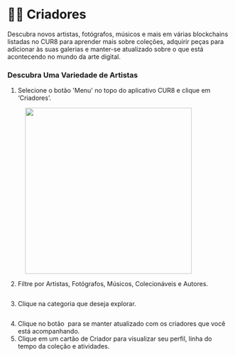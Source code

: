 # 🧑‍🎨 Criadores

Descubra novos artistas, fotógrafos, músicos e mais em várias blockchains listadas no CUR8 para aprender mais sobre coleções, adquirir peças para adicionar às suas galerias e manter-se atualizado sobre o que está acontecendo no mundo da arte digital.

### Descubra Uma Variedade de Artistas&#x20;

1. Selecione o botão 'Menu' no topo do aplicativo CUR8 e clique em ‘Criadores’.

<figure><img src="../.gitbook/assets/Screenshot 2025-01-13 at 14.33.00.png" alt="" width="375"><figcaption></figcaption></figure>

2. Filtre por Artistas, Fotógrafos, Músicos, Colecionáveis e Autores.

<figure><img src="../.gitbook/assets/Screenshot 2025-01-03 at 13.45.25.png" alt=""><figcaption></figcaption></figure>

3. Clique na categoria que deseja explorar.

<figure><img src="../.gitbook/assets/Screenshot 2025-01-03 at 13.48.11.png" alt=""><figcaption></figcaption></figure>

4. Clique no botão <img src="../.gitbook/assets/Screenshot 2025-01-03 at 13.56.17.png" alt="" data-size="line"> para se manter atualizado com os criadores que você está acompanhando.
5. Clique em um cartão de Criador para visualizar seu perfil, linha do tempo da coleção e atividades.

<figure><img src="../.gitbook/assets/Screenshot 2025-01-03 at 13.57.40.png" alt=""><figcaption></figcaption></figure>